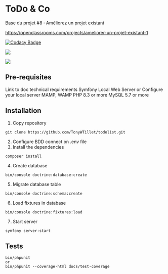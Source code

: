 ToDo & Co
========

Base du projet #8 : Améliorez un projet existant

https://openclassrooms.com/projects/ameliorer-un-projet-existant-1

[![Codacy Badge](https://app.codacy.com/project/badge/Grade/69b2b40165e64ccdaa074b8fc61e0934)](https://app.codacy.com/gh/TonyWTillet/todolist/dashboard?utm_source=gh&utm_medium=referral&utm_content=&utm_campaign=Badge_grade)

<a href="https://codeclimate.com/github/TonyWTillet/todolist/maintainability"><img src="https://api.codeclimate.com/v1/badges/660ecc5dfa4888614a73/maintainability" /></a>

<a href="https://codeclimate.com/github/TonyWTillet/todolist/test_coverage"><img src="https://api.codeclimate.com/v1/badges/660ecc5dfa4888614a73/test_coverage" /></a>

## Pre-requisites
Link to doc technical requirements
Symfony Local Web Server or Configure your local server MAMP, WAMP
PHP 8.3 or more
MySQL 5.7 or more

## Installation
1. Copy repository
```
git clone https://github.com/TonyWTillet/todolist.git
```

2. Configure BDD connect on .env file
3. Install the dependencies
```
composer install
```

4. Create database
```
bin/console doctrine:database:create
```

5. Migrate database table
```
bin/console doctrine:schema:create
```

6. Load fixtures in database
```
bin/console doctrine:fixtures:load
```

7. Start server
```
symfony server:start
```

## Tests
```
bin/phpunit
or
bin/phpunit --coverage-html docs/test-coverage
```